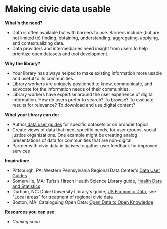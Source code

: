 # Making civic data usable

**What's the need?**

* Data is often available but with barriers to use.  Barriers include \(but are not limited to\) finding, obtaining, understanding, aggregating, applying, and contextualizing data.
* Data providers and intermediaries need insight from users to help prioritize open datasets and tool development.  

**Why the library?**  

* Your library has always helped to make existing information more usable and useful to its communities. 
* Library workers are uniquely positioned to know, communicate, and advocate for the information needs of their communities. 
* Library workers have expertise around the user experience of digital information. How do users prefer to search? To browse? To evaluate results for relevance? To download and use digital content? 

**What your library can do:**

* Author[ data user guides](http://www.wprdc.org/data-user-guides/) for specific datasets or on broader topics
* Create views of data that meet specific needs, for user groups, social justice organizations. One example might be creating analog presentations of data for communities that are non-digital. 
* Partner with civic data initiatives to gather user feedback for improved services

**Inspiration:**

* Pittsburgh, PA: Western Pennsylvania Regional Data Center's [Data User Guides](http://www.wprdc.org/data-user-guides/)
* Somerville, MA: Tufts’s Hirsch Health Science Library guide, [Health Data and Statistics](https://researchguides.library.tufts.edu/c.php?g=249144&p=1658857)
* Durham, NC: Duke University Library's guide,  [US Economic Data,](https://guides.library.duke.edu/c.php?g=289989&p=1932033) see "Local areas" for treatment of regional civic data
* Boston, MA: Cataloguing Open Data: [Open Data to Open Knowledge](https://knightfoundation.org/grants/201550349/)

**Resources you can use:**

* _Coming soon_

